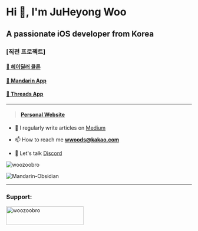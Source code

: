 

# Hi 👋, I'm JuHeyong Woo
## A passionate iOS developer from Korea


### [직전 프로젝트]
#### [🚙 헤이딜러 클론](https://github.com/woozoobro/HeyDealerClone/tree/main)
#### [🍊 Mandarin App](https://github.com/woozoobro/About_Mandarin.git)
#### [🧵 Threads App](https://github.com/woozoobro/ThreadsClone)

---

> #### [Personal Website](https://woozoobro.life)

- 📝 I regularly write articles on [Medium](https://medium.com/@woozoobro)

- 📫 How to reach me **wwoods@kakao.com**

- 🧵 Let's talk [Discord](https://discord.com/invite/5e5fTenSQt)

<p align="left"> <img src="https://komarev.com/ghpvc/?username=woozoobro&label=Profile%20views&color=0e75b6&style=flat" alt="woozoobro" /> </p>


![Mandarin-Obsidian](https://github.com/woozoobro/woozoobro/assets/99154211/e19e9b81-c35e-4bbc-a1d1-eabaecfa8103)


___
<h3 align="left">Support:</h3>
<p><a href="https://www.buymeacoffee.com/woozoobro"> <img align="left" src="https://cdn.buymeacoffee.com/buttons/v2/default-yellow.png" height="50" width="210" alt="woozoobro" /></a></p><br><br>
